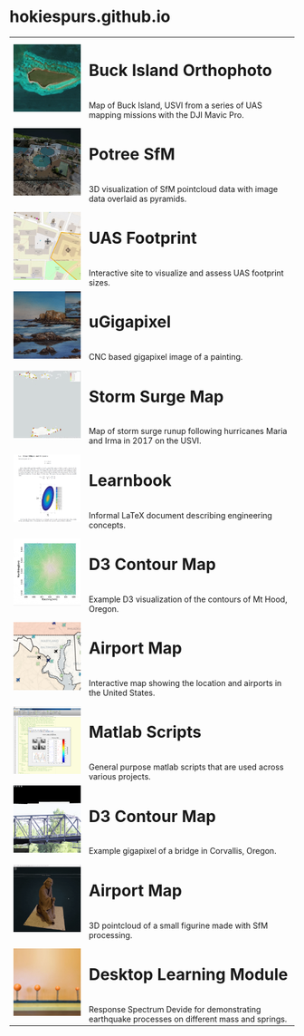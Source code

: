 # hokiespurs.github.io
|  |  |
|---|---|
| <img width="300" src="img/buck.gif" href="https://hokiespurs.github.io/buck-island-ortho-map/"> | <h1>Buck Island Orthophoto</h1><br>Map of Buck Island, USVI from a series of UAS mapping missions with the DJI Mavic Pro. |
| <img width="300" src="img/potreesfm.gif" href="http://research.engr.oregonstate.edu/lidar/pointcloud/divicarina/"> | <h1>Potree SfM</h1><br> 3D visualization of SfM pointcloud data with image data overlaid as pyramids. |
| <img width="300" src="img/ortho.gif" href="https://hokiespurs.github.io/uasortho/"> | <h1>UAS Footprint</h1><br> Interactive site to visualize and assess UAS footprint sizes. |
| <img width="300" src="img/giga.gif" href="http://www.cormorantanalytics.com/perfectcurator/gigapixel/bestlight.html"> | <h1>uGigapixel</h1><br>  CNC based gigapixel image of a painting. |
| <img width="300" src="img/watermark.gif" href="https://hokiespurs.github.io/usvi-watermark-2017/"> | <h1>Storm Surge Map</h1><br> Map of storm surge runup following hurricanes Maria and Irma in 2017 on the USVI. |
| <img width="300" src="img/learnbook.png" href="https://github.com/hokiespurs/learnbook/blob/leastsquares/learnbook.pdf"> | <h1>Learnbook</h1><br> Informal LaTeX document describing engineering concepts. |
| <img width="300" src="img/hood.gif" href="https://github.com/hokiespurs/geocontour/"> | <h1>D3 Contour Map</h1><br> Example D3 visualization of the contours of Mt Hood, Oregon. |
| <img width="300" src="img/airport.png" href="https://hokiespurs.github.io/airportmap/"> | <h1>Airport Map</h1><br> Interactive map showing the location and airports in the United States. |
| <img width="300" src="img/matlab.png" href="https://github.com/hokiespurs/general-purpose-matlab"> | <h1>Matlab Scripts</h1><br> General purpose matlab scripts that are used across various projects. |
| <img width="300" src="img/infrastructureGiga.gif" href="http://www.cormorantanalytics.com/corvo.html"> | <h1>D3 Contour Map</h1><br> Example gigapixel of a bridge in Corvallis, Oregon. |
| <img width="300" src="img/mudman.gif" href="http://www.cormorantanalytics.com/perfectcurator/pointcloud/mudman.html"> | <h1>Airport Map</h1><br> 3D pointcloud of a small figurine made with SfM processing. |
| <img width="300" src="img/dlm.jpg" href="https://github.com/OSU-Geomatics/OregonState_DLM"> | <h1>Desktop Learning Module</h1><br> Response Spectrum Devide for demonstrating earthquake processes on different mass and springs. |
